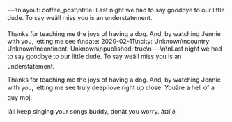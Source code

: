 ---\nlayout: coffee_post\ntitle: Last night we had to say goodbye to our little dude. 
To say weâll miss you is an understatement.

Thanks for teaching me the joys of having a dog. And, by watching Jennie with you, letting me see t\ndate: 2020-02-11\ncity: Unknown\ncountry: Unknown\ncontinent: Unknown\npublished: true\n---\n\nLast night we had to say goodbye to our little dude. 
To say weâll miss you is an understatement.

Thanks for teaching me the joys of having a dog. And, by watching Jennie with you, letting me see truly deep love right up close. Youâre a hell of a guy moj.

Iâll keep singing your songs buddy, donât you worry. â¤ï¸ð